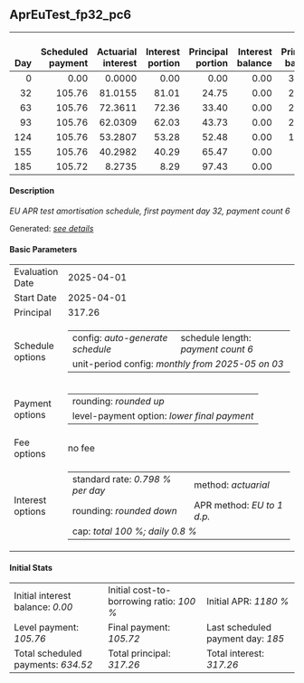 <h2>AprEuTest_fp32_pc6</h2>
<table>
    <thead style="vertical-align: bottom;">
        <th style="text-align: right;">Day</th>
        <th style="text-align: right;">Scheduled payment</th>
        <th style="text-align: right;">Actuarial interest</th>
        <th style="text-align: right;">Interest portion</th>
        <th style="text-align: right;">Principal portion</th>
        <th style="text-align: right;">Interest balance</th>
        <th style="text-align: right;">Principal balance</th>
        <th style="text-align: right;">Total actuarial interest</th>
        <th style="text-align: right;">Total interest</th>
        <th style="text-align: right;">Total principal</th>
    </thead>
    <tr style="text-align: right;">
        <td class="ci00">0</td>
        <td class="ci01" style="white-space: nowrap;">0.00</td>
        <td class="ci02">0.0000</td>
        <td class="ci03">0.00</td>
        <td class="ci04">0.00</td>
        <td class="ci05">0.00</td>
        <td class="ci06">317.26</td>
        <td class="ci07">0.0000</td>
        <td class="ci08">0.00</td>
        <td class="ci09">0.00</td>
    </tr>
    <tr style="text-align: right;">
        <td class="ci00">32</td>
        <td class="ci01" style="white-space: nowrap;">105.76</td>
        <td class="ci02">81.0155</td>
        <td class="ci03">81.01</td>
        <td class="ci04">24.75</td>
        <td class="ci05">0.00</td>
        <td class="ci06">292.51</td>
        <td class="ci07">81.0155</td>
        <td class="ci08">81.01</td>
        <td class="ci09">24.75</td>
    </tr>
    <tr style="text-align: right;">
        <td class="ci00">63</td>
        <td class="ci01" style="white-space: nowrap;">105.76</td>
        <td class="ci02">72.3611</td>
        <td class="ci03">72.36</td>
        <td class="ci04">33.40</td>
        <td class="ci05">0.00</td>
        <td class="ci06">259.11</td>
        <td class="ci07">153.3766</td>
        <td class="ci08">153.37</td>
        <td class="ci09">58.15</td>
    </tr>
    <tr style="text-align: right;">
        <td class="ci00">93</td>
        <td class="ci01" style="white-space: nowrap;">105.76</td>
        <td class="ci02">62.0309</td>
        <td class="ci03">62.03</td>
        <td class="ci04">43.73</td>
        <td class="ci05">0.00</td>
        <td class="ci06">215.38</td>
        <td class="ci07">215.4076</td>
        <td class="ci08">215.40</td>
        <td class="ci09">101.88</td>
    </tr>
    <tr style="text-align: right;">
        <td class="ci00">124</td>
        <td class="ci01" style="white-space: nowrap;">105.76</td>
        <td class="ci02">53.2807</td>
        <td class="ci03">53.28</td>
        <td class="ci04">52.48</td>
        <td class="ci05">0.00</td>
        <td class="ci06">162.90</td>
        <td class="ci07">268.6883</td>
        <td class="ci08">268.68</td>
        <td class="ci09">154.36</td>
    </tr>
    <tr style="text-align: right;">
        <td class="ci00">155</td>
        <td class="ci01" style="white-space: nowrap;">105.76</td>
        <td class="ci02">40.2982</td>
        <td class="ci03">40.29</td>
        <td class="ci04">65.47</td>
        <td class="ci05">0.00</td>
        <td class="ci06">97.43</td>
        <td class="ci07">308.9865</td>
        <td class="ci08">308.97</td>
        <td class="ci09">219.83</td>
    </tr>
    <tr style="text-align: right;">
        <td class="ci00">185</td>
        <td class="ci01" style="white-space: nowrap;">105.72</td>
        <td class="ci02">8.2735</td>
        <td class="ci03">8.29</td>
        <td class="ci04">97.43</td>
        <td class="ci05">0.00</td>
        <td class="ci06">0.00</td>
        <td class="ci07">317.2600</td>
        <td class="ci08">317.26</td>
        <td class="ci09">317.26</td>
    </tr>
</table>
<h4>Description</h4>
<p><i>EU APR test amortisation schedule, first payment day 32, payment count 6</i></p>
<p>Generated: <i><a href="../GeneratedDate.md">see details</a></i></p>
<h4>Basic Parameters</h4>
<table>
    <tr>
        <td>Evaluation Date</td>
        <td>2025-04-01</td>
    </tr>
    <tr>
        <td>Start Date</td>
        <td>2025-04-01</td>
    </tr>
    <tr>
        <td>Principal</td>
        <td>317.26</td>
    </tr>
    <tr>
        <td>Schedule options</td>
        <td>
            <table>
                <tr>
                    <td>config: <i>auto-generate schedule</i></td>
                    <td>schedule length: <i><i>payment count</i> 6</i></td>
                </tr>
                <tr>
                    <td colspan="2" style="white-space: nowrap;">unit-period config: <i>monthly from 2025-05 on 03</i></td>
                </tr>
            </table>
        </td>
    </tr>
    <tr>
        <td>Payment options</td>
        <td>
            <table>
                <tr>
                    <td>rounding: <i>rounded up</i></td>
                </tr>
                <tr>
                    <td>level-payment option: <i>lower&nbsp;final&nbsp;payment</i></td>
                </tr>
            </table>
        </td>
    </tr>
    <tr>
        <td>Fee options</td>
        <td>no fee
        </td>
    </tr>
    <tr>
        <td>Interest options</td>
        <td>
            <table>
                <tr>
                    <td>standard rate: <i>0.798 % per day</i></td>
                    <td>method: <i>actuarial</i></td>
                </tr>
                <tr>
                    <td>rounding: <i>rounded down</i></td>
                    <td>APR method: <i>EU to 1 d.p.</i></td>
                </tr>
                <tr>
                    <td colspan="2">cap: <i>total 100 %; daily 0.8 %</td>
                </tr>
            </table>
        </td>
    </tr>
</table>
<h4>Initial Stats</h4>
<table>
    <tr>
        <td>Initial interest balance: <i>0.00</i></td>
        <td>Initial cost-to-borrowing ratio: <i>100 %</i></td>
        <td>Initial APR: <i>1180 %</i></td>
    </tr>
    <tr>
        <td>Level payment: <i>105.76</i></td>
        <td>Final payment: <i>105.72</i></td>
        <td>Last scheduled payment day: <i>185</i></td>
    </tr>
    <tr>
        <td>Total scheduled payments: <i>634.52</i></td>
        <td>Total principal: <i>317.26</i></td>
        <td>Total interest: <i>317.26</i></td>
    </tr>
</table>